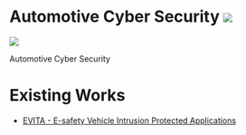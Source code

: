 # Automotive Cyber Security ![](https://img.shields.io/badge/-Live-brightgreen)
![](https://img.shields.io/badge/Domain-Automotive_CyberSecurity-blue) <br/>

Automotive Cyber Security

# Existing Works
- [EVITA - E-safety Vehicle Intrusion Protected Applications](https://www.evita-project.org/)

